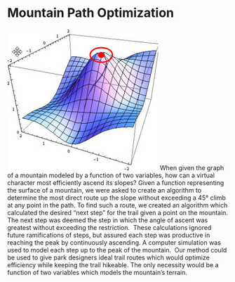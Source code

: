 # Mountain Path Optimization
![alt text](https://github.com/chasejohnson3/Mountain_Optimization/blob/master/Mountain%20Path.jpg)
When given the graph of a mountain modeled by a function of two variables, how can a virtual character most efficiently ascend its slopes? Given a function representing the surface of a mountain, we were asked to create an algorithm to determine the most direct route up the slope without exceeding a 45° climb at any point in the path. To find such a route, we created an algorithm which calculated the desired “next step” for the trail given a point on the mountain. The next step was deemed the step in which the angle of ascent was greatest without exceeding the restriction.  These calculations ignored future ramifications of steps, but assured each step was productive in reaching the peak by continuously ascending. A computer simulation was used to model each step up to the peak of the mountain.  Our method could be used to give park designers ideal trail routes which would optimize efficiency while keeping the trail hikeable. The only necessity would be a function of two variables which models the mountain’s terrain.




